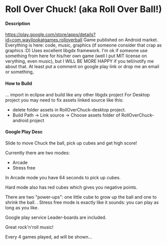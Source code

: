# Roll Over Chuck! (aka Roll Over Ball!) 

#### Description
https://play.google.com/store/apps/details?id=com.wayilookatgames.rolloverball
Game published on Android market.
Everything is here: code, music, graphics (if someone consider that crap as graphics :D)
Uses excellent libgdx framework.
I'm ok if someone use something from here for his/her own game (well I put MIT license on verything, even music), but I WILL BE MORE
HAPPY if you tell/notify me about that. At least put a comment on google play link or drop me an email or something,

#### How to Build
... import in eclipse and build like any other libgdx project
For Desktop project you may need to fix assets linked source like this:
- delete folder assets in RollOverChuck-desktop project.
- Build Path -> Link source -> Choose assets folder of RollOverChuck-android project

#### Google Play Desc
Slide to move Chuck the ball, pick up cubes and get high score!

Currently there are two modes:
- Arcade
- Stress free

In Arcade mode you have 64 seconds to pick up cubes.

Hard mode also has red cubes which gives you negative points.

There are two "power-ups": one little cube to grow up the ball and one to shrink the ball.
.
Stress free mode is exactly like it sounds: you can play as long as you like.

Google play service Leader-boards are included.

Great rock'n'roll music!

Every 4 games played, ad will be shown...